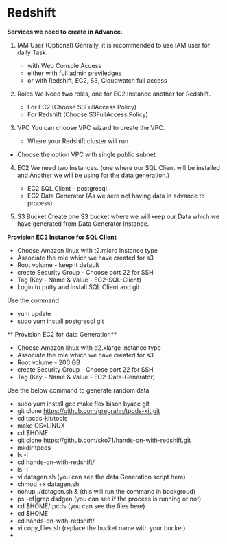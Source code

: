 # Redshift


**Services we need to create in Advance.**


1. IAM User (Optional)
   Genrally, it is recommended to use IAM user for daily Task.
	- with Web Console Access
	- either with full admin previledges 
	- or with Redshift, EC2, S3, Cloudwatch full access
	
2. Roles
   We Need two roles, one for EC2 Instance another for Redshift.
	- For EC2 (Choose S3FullAccess Policy)
	- For Redshift (Choose S3FullAccess Policy)

3. VPC
   You can choose VPC wizard to create the VPC.
	- Where your Redshift cluster will run 
  - Choose the option VPC with single public subnet

4. EC2
   We need two Instances. (one where our SQL Client will be installed and Another we will be using for the data generation.)
	- EC2 SQL Client - postgresql
	- EC2 Data Generator (As we aere not having data in advance to process)
  
5. S3 Bucket
   Create one S3 bucket where we will keep our Data which we have generated from Data Generator Instance. 
  

**Provision EC2 Instance for SQL Client**

- Choose Amazon linux with t2.micro Instance type
- Associate the role which we have created for s3
- Root volume - keep it default 
- create Security Group - Choose port 22 for SSH
- Tag (Key - Name & Value - EC2-SQL-Client)
- Login to putty and install SQL Client and git 

Use the command 
- 	yum update 
- 	sudo yum install postgresql git 


** Provision EC2 for data Generation**
- Choose Amazon linux with d2.xlarge Instance type
- Associate the role which we have created for s3
- Root volume - 200 GB
- create Security Group - Choose port 22 for SSH
- Tag (Key - Name & Value - EC2-Data-Generator)

Use the below command to generate random data 

- sudo yum install gcc make flex bison byacc git
- git clone https://github.com/gregrahn/tpcds-kit.git
- cd tpcds-kit/tools
- make OS=LINUX
- cd $HOME
- git clone https://github.com/sko71/hands-on-with-redshift.git
- mkdir tpcds
- ls -l
- cd hands-on-with-redshift/
- ls -l
- vi datagen.sh (you can see the data Generation script here)
- chmod +x datagen.sh
- nohup ./datagen.sh & (this will run the command in backgroud)
- ps -ef|grep dsdgen (you can see if the process is running or not)
- cd $HOME/tpcds (you can see the files here)
- cd $HOME
- cd hands-on-with-redshift/
- vi copy_files.sh (replace the bucket name with your bucket)
- 


